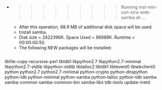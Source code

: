 * >>>>>>>>> Running inst-min-con-xtra-smb-samba.sh ...
  * After this operation, 68.9 MB of additional disk space will be used.
  * Install samba.
  * Disk size = 2422396K. Space Used = 96988K. Runtime = 00:00:00:50.
  * The following NEW packages will be installed:
  ```bash
libfile-copy-recursive-perl libldb1 libpython2.7 libpython2.7-minimal libpython2.7-stdlib
libpython-stdlib libtalloc2 libtdb1 libtevent0 libwbclient0
python python2.7 python2.7-minimal python-crypto python-dnspython
python-ldb python-minimal python-samba python-talloc python-tdb
samba samba-common samba-common-bin samba-libs tdb-tools
update-inetd
  ```
